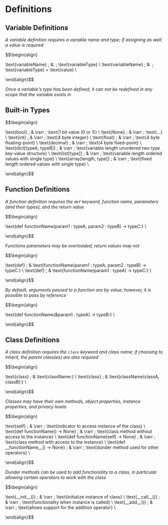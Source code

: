 # Definitions

## Variable Definitions
_A variable definition requires a variable name and type; if assigning as well: a value is required_

$$\begin{align}

\text{variableName} \; &: \; \text{variableType} \\
\text{variableName} \; &: \; \text{variableType} = \text{value} \\

\end{align}$$

_Once a variable's type has been defined, it can not be redefined in any scope that the variable exists in_

## Built-in Types
$$\begin{align}

\text{bool} \; & \rarr \; \text{1 bit value (0 or 1)} \\
\text{None} \; & \rarr \; \text{...} \\
\text{int}  \; & \rarr \; \text{4 byte integer} \\
\text{float}  \; & \rarr \; \text{4 byte floating-point} \\
\text{decimal}  \; & \rarr \; \text{4 byte fixed-point} \\
\text{dict[typeA, typeB]}  \; & \rarr \; \text{variable length unordered two type key-value structure} \\
\text{list[type]}  \; & \rarr \; \text{variable length ordered values with single type} \\
\text{array[length, type]}  \; & \rarr \; \text{fixed length ordered values with single type} \\

\end{align}$$

## Function Definitions
_A function definition requires the `def` keyword, function name, parameters (and their types), and the return value_


$$\begin{align}

\text{def functionName(param1 : typeA, param2 : typeB) -> typeC:}  \\

\end{align}$$

_Functions parameters may be overloaded, return values may not_

$$\begin{align}

\text{def} \; & \text{functionName(param1 : typeA, param2 : typeB) -> typeC:}  \\
\text{def} \; & \text{functionName(param1 : typeA) -> typeC:}  \\

\end{align}$$

_By default, arguments passed to a function are by value; however, it is possible to pass by reference_

$$\begin{align}

\text{def functionName(\&param1 : typeA) -> typeB:}  \\

\end{align}$$

## Class Definitions
_A class definition requires the `class` keyword and class name; if choosing to inherit, the parent class(es) are also required_

$$\begin{align}

\text{class} \; & \text{className:} \\
\text{class} \; & \text{className(classA, classB):}  \\

\end{align}$$

_Classes may have their own methods, object properties, instance properties, and privacy levels_

$$\begin{align}

\text{self} \; & \rarr \; \text{indicator to access instance of the class} \\
\text{def functionName() -> None}  \; & \rarr \; \text{class method without access to the instance} \\
\text{def functionName(self) -> None}  \; & \rarr \; \text{class method with access to the instance} \\
\text{def \_\_functionName\_\_() -> None}  \; & \rarr \; \text{dunder method used for other operators} \\

\end{align}$$

_Dunder methods can be used to add functionality to a class, in particular allowing certain operators to work with the class_

$$\begin{align}

\text{\_\_init\_\_()} \; & \rarr \; \text{initialize instance of class} \\
\text{\_\_call\_\_()}  \; & \rarr \; \text{functionality when instance is called} \\
\text{\_\_add\_\_()}  \; & \rarr \; \text{allows support for the addition operator} \\

\end{align}$$